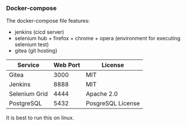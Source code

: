 ### Docker-compose
The docker-compose file features:
* jenkins (cicd server)
* selenium hub + firefox + chrome + opera (environment for executing selenium test)
* gitea (git hosting)


| Service        | Web Port     | License           |
|----------------|--------------|-------------------|
| Gitea          | 3000         | MIT               |
| Jenkins        | 8888         | MIT               |
| Selenium Grid  | 4444         | Apache 2.0        |
| PostgreSQL     | 5432         | PosgreSQL License |

It is best to run this on linux.